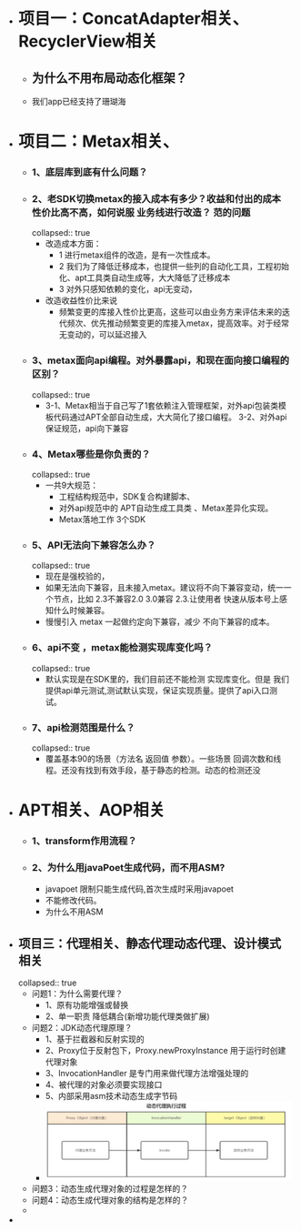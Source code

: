 - # 项目一：ConcatAdapter相关、RecyclerView相关
	- ## 为什么不用布局动态化框架？
	- 我们app已经支持了珊瑚海
- #  项目二：Metax相关、
	- ### 1、底层库到底有什么问题？
	- ### 2、老SDK切换metax的接入成本有多少？收益和付出的成本 性价比高不高，如何说服 业务线进行改造？ 范的问题
	  collapsed:: true
		- 改造成本方面：
			- 1 进行metax组件的改造，是有一次性成本。
			- 2 我们为了降低迁移成本，也提供一些列的自动化工具，工程初始化、apt工具类自动生成等，大大降低了迁移成本
			- 3 对外只感知依赖的变化，api无变动，
		- 改造收益性价比来说
			- 频繁变更的库接入性价比更高，这些可以由业务方来评估未来的迭代频次、优先推动频繁变更的库接入metax，提高效率。对于经常无变动的，可以延迟接入
	- ### 3、metax面向api编程。对外暴露api，和现在面向接口编程的区别？
	  collapsed:: true
		- 3-1、Metax相当于自己写了1套依赖注入管理框架，对外api包装类模板代码通过APT全部自动生成，大大简化了接口编程。
		  3-2、对外api保证规范，api向下兼容
	- ### 4、Metax哪些是你负责的？
	  collapsed:: true
		- 一共9大规范：
			- 工程结构规范中，SDK复合构建脚本、
			- 对外api规范中的  APT自动生成工具类 、Metax差异化实现。
			- Metax落地工作 3个SDK
	- ### 5、API无法向下兼容怎么办？
	  collapsed:: true
		- 现在是强校验的，
		- 如果无法向下兼容，且未接入metax。建议将不向下兼容变动，统一一个节点，比如 2.3不兼容2.0  3.0兼容 2.3.让使用者 快速从版本号上感知什么时候兼容。
		- 慢慢引入 metax 一起做约定向下兼容，减少 不向下兼容的成本。
	- ### 6、api不变 ，metax能检测实现库变化吗？
	  collapsed:: true
		- 默认实现是在SDK里的，我们目前还不能检测 实现库变化。但是 我们提供api单元测试,测试默认实现，保证实现质量。提供了api入口测试。
	- ### 7、api检测范围是什么？
	  collapsed:: true
		- 覆盖基本90的场景（方法名  返回值  参数）。一些场景 回调次数和线程。还没有找到有效手段，基于静态的检测。动态的检测还没
- # APT相关、AOP相关
	- ### 1、transform作用流程？
	- ### 2、为什么用javaPoet生成代码，而不用ASM?
		- javapoet 限制只能生成代码,首次生成时采用javapoet
		- 不能修改代码。
		- 为什么不用ASM
- ## 项目三：代理相关、静态代理动态代理、设计模式相关
  collapsed:: true
	- 问题1：为什么需要代理？
		- 1、原有功能增强或替换
		- 2、单一职责 降低耦合(新增功能代理类做扩展)
	- 问题2：JDK动态代理原理？
		- 1、基于拦截器和反射实现的
		- 2、Proxy位于反射包下，Proxy.newProxyInstance 用于运行时创建代理对象
		- 3、InvocationHandler 是专门用来做代理方法增强处理的
		- 4、被代理的对象必须要实现接口
		- 5、内部采用asm技术动态生成字节码
		- ![image.png](../assets/image_1663684080320_0.png)
	- 问题3：动态生成代理对象的过程是怎样的？
	- 问题4：动态生成代理对象的结构是怎样的？
	-
-
